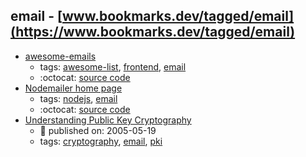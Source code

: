email - [www.bookmarks.dev/tagged/email](https://www.bookmarks.dev/tagged/email)
---
* [awesome-emails](https://github.com/jonathandion/awesome-emails#readme)
    * tags: [awesome-list](../tagged/awesome-list.md), [frontend](../tagged/frontend.md), [email](../tagged/email.md)
    * :octocat: [source code](https://github.com/jonathandion/awesome-emails#readme)
* [Nodemailer home page](http://nodemailer.com/)
    * tags: [nodejs](../tagged/nodejs.md), [email](../tagged/email.md)
    * :octocat: [source code](https://github.com/nodemailer/nodemailer)
* [Understanding Public Key Cryptography](https://technet.microsoft.com/en-us/library/aa998077(v=exchg.65).aspx)
    * :calendar: published on: 2005-05-19
    * tags: [cryptography](../tagged/cryptography.md), [email](../tagged/email.md), [pki](../tagged/pki.md)
